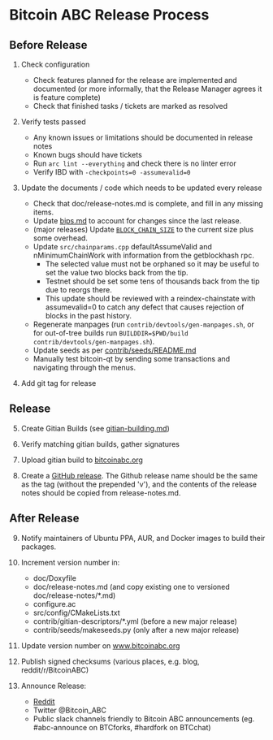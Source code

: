 Bitcoin ABC Release Process
===========================


## Before Release

1. Check configuration
    - Check features planned for the release are implemented and documented
      (or more informally, that the Release Manager agrees it is feature complete)
    - Check that finished tasks / tickets are marked as resolved

2. Verify tests passed
    - Any known issues or limitations should be documented in release notes
    - Known bugs should have tickets
    - Run `arc lint --everything` and check there is no linter error
    - Verify IBD with `-checkpoints=0 -assumevalid=0`
 
3. Update the documents / code which needs to be updated every release
    - Check that doc/release-notes.md is complete, and fill in any missing items.
    - Update [bips.md](/doc/bips.md) to account for changes since the last release.
    - (major releases) Update [`BLOCK_CHAIN_SIZE`](/src/qt/intro.cpp) to the current size plus
      some overhead.
    - Update `src/chainparams.cpp` defaultAssumeValid and nMinimumChainWork with information from
      the getblockhash rpc.
        - The selected value must not be orphaned so it may be useful to set the value two blocks back 
          from the tip.
        - Testnet should be set some tens of thousands back from the tip due to reorgs there.
        - This update should be reviewed with a reindex-chainstate with assumevalid=0 to catch any defect
          that causes rejection of blocks in the past history.
    - Regenerate manpages (run `contrib/devtools/gen-manpages.sh`, or for out-of-tree builds run
      `BUILDDIR=$PWD/build contrib/devtools/gen-manpages.sh`).
    - Update seeds as per [contrib/seeds/README.md](/contrib/seeds/README.md)
    - Manually test bitcoin-qt by sending some transactions and navigating through the menus.

4. Add git tag for release

## Release

5. Create Gitian Builds (see [gitian-building.md](/doc/gitian-building.md))

6. Verify matching gitian builds, gather signatures

7. Upload gitian build to [bitcoinabc.org](https://download.bitcoinabc.org/)

8. Create a [GitHub release](https://github.com/Bitcoin-ABC/bitcoin-abc/releases).
    The Github release name should be the same as the tag (without the prepended 'v'), and
    the contents of the release notes should be copied from release-notes.md.

## After Release

9. Notify maintainers of Ubuntu PPA, AUR, and Docker images to build their packages.

10. Increment version number in:
    - doc/Doxyfile
    - doc/release-notes.md (and copy existing one to versioned doc/release-notes/*.md)
    - configure.ac
    - src/config/CMakeLists.txt
    - contrib/gitian-descriptors/*.yml (before a new major release)
    - contrib/seeds/makeseeds.py (only after a new major release)

11. Update version number on www.bitcoinabc.org

12. Publish signed checksums (various places, e.g. blog, reddit/r/BitcoinABC)

13. Announce Release:
    - [Reddit](https://www.reddit.com/r/BitcoinABC/)
    - Twitter @Bitcoin_ABC
    - Public slack channels friendly to Bitcoin ABC announcements 
      (eg. #abc-announce on BTCforks,  #hardfork on BTCchat)

